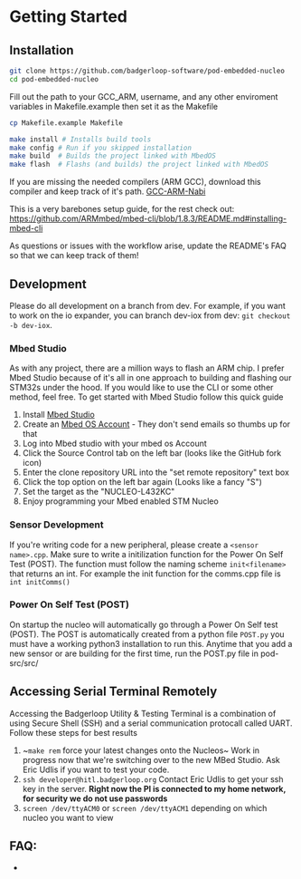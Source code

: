 # Getting Started

## Installation


```bash
git clone https://github.com/badgerloop-software/pod-embedded-nucleo
cd pod-embedded-nucleo
```

Fill out the path to your GCC_ARM, username, and any other enviroment variables in Makefile.example then set it as the Makefile
```bash
cp Makefile.example Makefile
```

```bash
make install # Installs build tools
make config # Run if you skipped installation
make build  # Builds the project linked with MbedOS
make flash  # Flashs (and builds) the project linked with MbedOS
```

If you are missing the needed compilers (ARM GCC), download this compiler and keep track of it's path.
[GCC-ARM-Nabi](https://developer.arm.com/tools-and-software/open-source-software/developer-tools/gnu-toolchain/gnu-rm/downloads)



This is a very barebones setup guide, for the rest check out:
https://github.com/ARMmbed/mbed-cli/blob/1.8.3/README.md#installing-mbed-cli

As questions or issues with the workflow arise, update the README's FAQ so that
we can keep track of them!

## Development
Please do all development on a branch from dev. For example, if you want to work
on the io expander, you can branch dev-iox from dev: `git checkout -b dev-iox`.

### Mbed Studio
As with any project, there are a million ways to flash an ARM chip. I prefer Mbed Studio because of it's all in one approach to building and flashing our STM32s under the hood. If you would like to use the CLI or some other method, feel free.
To get started with Mbed Studio follow this quick guide
1. Install [Mbed Studio](https://studio.os.mbed.com)
2. Create an [Mbed OS Account](https://os.mbed.com) - They don't send emails so thumbs up for that
3. Log into Mbed studio with your mbed os Account
4. Click the Source Control tab on the left bar (looks like the GitHub fork icon)
5. Enter the clone repository URL into the "set remote repository" text box
6. Click the top option on the left bar again (Looks like a fancy "S")
7. Set the target as the "NUCLEO-L432KC"
8. Enjoy programming your Mbed enabled STM Nucleo

### Sensor Development
If you're writing code for a new peripheral, please create a `<sensor name>.cpp`.
Make sure to write a initilization function for the Power On Self Test (POST). The function must follow the naming scheme `init<filename>` that returns an int.
For example the init function for the comms.cpp file is `int initComms()`

### Power On Self Test (POST)
On startup the nucleo will automatically go through a Power On Self test (POST). The POST is automatically created from a python file `POST.py` you must have a working python3 installation to run this.
Anytime that you add a new sensor or are building for the first time, run the POST.py file in pod-src/src/

## Accessing Serial Terminal Remotely

Accessing the Badgerloop Utility & Testing Terminal is a combination of using Secure Shell (SSH) and a serial communication protocall called UART. Follow these steps for best results

1. ~`make rem` force your latest changes onto the Nucleos~ Work in progress now that we're switching over to the new MBed Studio. Ask Eric Udlis if you want to test your code.
2. `ssh developer@hitl.badgerloop.org` Contact Eric Udlis to get your ssh key in the server. **Right now the PI is connected to my home network, for security we do not use passwords**
3. `screen /dev/ttyACM0` or `screen /dev/ttyACM1` depending on which nucleo you want to view

## FAQ:
-
